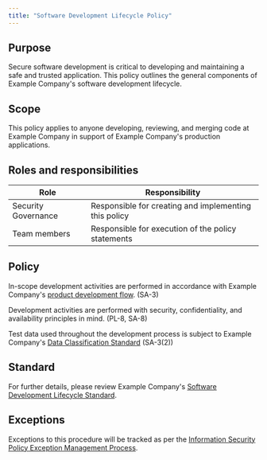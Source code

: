 ```yaml
---
title: "Software Development Lifecycle Policy"
---
```


## Purpose

Secure software development is critical to developing and maintaining a safe and trusted application. This policy outlines the general components of Example Company's software development lifecycle.

## Scope

This policy applies to anyone developing, reviewing, and merging code at Example Company in support of Example Company's production applications.

## Roles and responsibilities

| Role  | Responsibility |
|-----------|-----------|
| Security Governance | Responsible for creating and implementing this policy |
| Team members | Responsible for execution of the policy statements |

## Policy

In-scope development activities are performed in accordance with Example Company's [product development flow](/handbook/product-development-flow/). (SA-3)

Development activities are performed with security, confidentiality, and availability principles in mind. (PL-8, SA-8)

Test data used throughout the development process is subject to Example Company's [Data Classification Standard](/handbook/security/data-classification-standard/) (SA-3(2))

## Standard

For further details, please review Example Company's [Software Development Lifecycle Standard](/handbook/security/software-development-lifecycle-standard).

## Exceptions

Exceptions to this procedure will be tracked as per the [Information Security Policy Exception Management Process](/handbook/security/controlled-document-procedure/#exceptions).
